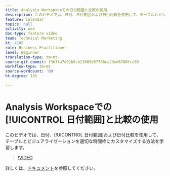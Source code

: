 ```yaml
---
title: Analysis Workspaceでの日付範囲と比較の使用
description: このビデオでは、日付、日付範囲および日付比較を使用して、テーブルとビジュアライゼーションを適切な時間枠にカスタマイズする方法を学習します。
feature: Calendar
topics: null
activity: use
doc-type: feature video
team: Technical Marketing
kt: 4105
role: Business Practitioner
level: Beginner
translation-type: tm+mt
source-git-commit: f3b3fa7d91b0cb21005b57768ca23ed6700fcc03
workflow-type: tm+mt
source-wordcount: '89'
ht-degree: 13%

---
```



# Analysis Workspaceでの[!UICONTROL 日付範囲]と比較の使用

このビデオでは、日付、[!UICONTROL 日付範囲]および日付比較を使用して、テーブルとビジュアライゼーションを適切な時間枠にカスタマイズする方法を学習します。

>[!VIDEO](https://video.tv.adobe.com/v/30753/?quality=12)

詳しくは、[ドキュメント](https://docs.adobe.com/content/help/ja-JP/analytics/analyze/analysis-workspace/components/calendar-date-ranges/calendar.html)を参照してください。
